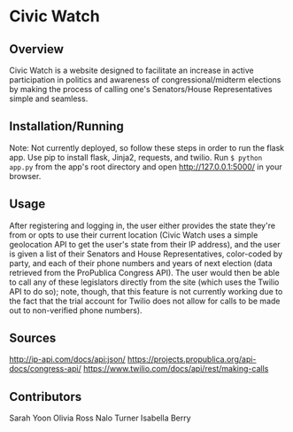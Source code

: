 # Civic Watch

## Overview
Civic Watch is a website designed to facilitate an increase in active participation in politics and awareness of congressional/midterm elections by making the process of calling one's Senators/House Representatives simple and seamless. 

## Installation/Running
Note: Not currently deployed, so follow these steps in order to run the flask app.
Use pip to install flask, Jinja2, requests, and twilio.
Run `$ python app.py` from the app's root directory and open http://127.0.0.1:5000/ in your browser.

## Usage
After registering and logging in, the user either provides the state they're from or opts to use their current location (Civic Watch uses a simple geolocation API to get the user's state from their IP address), and the user is given a list of their Senators and House Representatives, color-coded by party, and each of their phone numbers and years of next election (data retrieved from the ProPublica Congress API). The user would then be able to call any of these legislators directly from the site (which uses the Twilio API to do so); note, though, that this feature is not currently working due to the fact that the trial account for Twilio does not allow for calls to be made out to non-verified phone numbers). 

## Sources
http://ip-api.com/docs/api:json/
https://projects.propublica.org/api-docs/congress-api/
https://www.twilio.com/docs/api/rest/making-calls

## Contributors
Sarah Yoon
Olivia Ross
Nalo Turner
Isabella Berry
